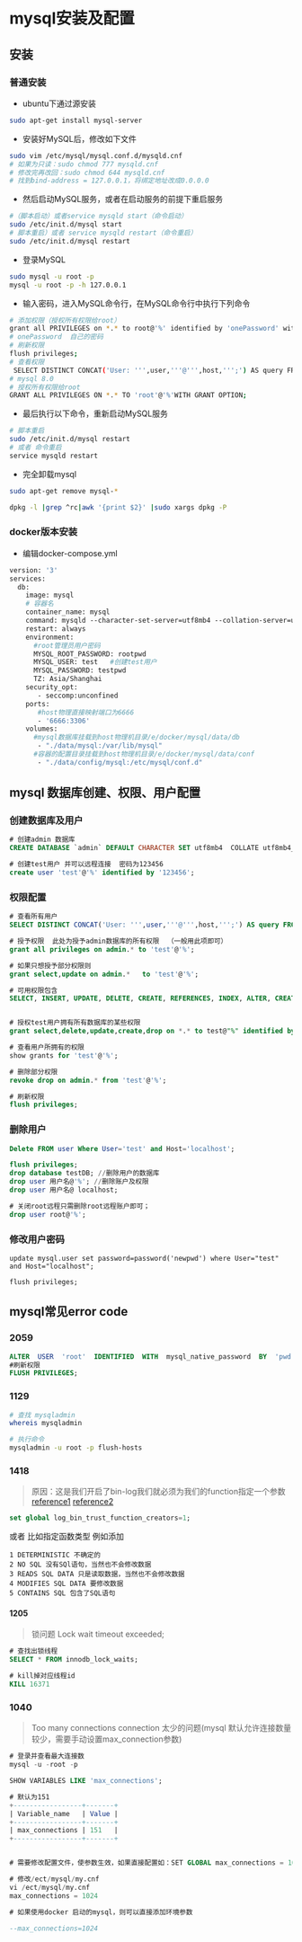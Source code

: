 # mysql安装及配置

## 安装
### 普通安装
- ubuntu下通过源安装
```bash
sudo apt-get install mysql-server
```
- 安装好MySQL后，修改如下文件
```bash
sudo vim /etc/mysql/mysql.conf.d/mysqld.cnf
# 如果为只读：sudo chmod 777 mysqld.cnf
# 修改完再改回：sudo chmod 644 mysqld.cnf
# 找到bind-address = 127.0.0.1，将绑定地址改成0.0.0.0
```

- 然后启动MySQL服务，或者在启动服务的前提下重启服务

```bash
#（脚本启动）或者service mysqld start（命令启动）     
sudo /etc/init.d/mysql start   
# 脚本重启）或者 service mysqld restart（命令重启）                          
sudo /etc/init.d/mysql restart
```
- 登录MySQL
```bash
sudo mysql -u root -p
mysql -u root -p -h 127.0.0.1
```
- 输入密码，进入MySQL命令行，在MySQL命令行中执行下列命令
```bash
# 添加权限（授权所有权限给root）
grant all PRIVILEGES on *.* to root@'%' identified by 'onePassword' with grant option;
# onePassword  自己的密码
# 刷新权限
flush privileges;
# 查看权限
 SELECT DISTINCT CONCAT('User: ''',user,'''@''',host,''';') AS query FROM mysql.user;
# mysql 8.0
# 授权所有权限给root
GRANT ALL PRIVILEGES ON *.* TO 'root'@'%'WITH GRANT OPTION;
```
- 最后执行以下命令，重新启动MySQL服务
```bash
# 脚本重启
sudo /etc/init.d/mysql restart
# 或者 命令重启
service mysqld restart
```
- 完全卸载mysql
```bash
sudo apt-get remove mysql-*

dpkg -l |grep ^rc|awk '{print $2}' |sudo xargs dpkg -P

```
### docker版本安装
- 编辑docker-compose.yml
```dockerfile
version: '3'
services:
  db:
    image: mysql
    # 容器名
    container_name: mysql 
    command: mysqld --character-set-server=utf8mb4 --collation-server=utf8mb4_unicode_ci  --sql_mode="" --log-bin-trust-function-creators=1 --max_connections=1024
    restart: always
    environment:
      #root管理员用户密码
      MYSQL_ROOT_PASSWORD: rootpwd 
      MYSQL_USER: test   #创建test用户
      MYSQL_PASSWORD: testpwd
      TZ: Asia/Shanghai
    security_opt:
       - seccomp:unconfined
    ports:
       #host物理直接映射端口为6666
       - '6666:3306'  
    volumes:
      #mysql数据库挂载到host物理机目录/e/docker/mysql/data/db
       - "./data/mysql:/var/lib/mysql"
      #容器的配置目录挂载到host物理机目录/e/docker/mysql/data/conf
       - "./data/config/mysql:/etc/mysql/conf.d"
```
## mysql 数据库创建、权限、用户配置

### 创建数据库及用户
```sql
# 创建admin 数据库
CREATE DATABASE `admin` DEFAULT CHARACTER SET utf8mb4  COLLATE utf8mb4_unicode_ci;

# 创建test用户 并可以远程连接  密码为123456
create user 'test'@'%' identified by '123456';

```
### 权限配置
```sql
# 查看所有用户
SELECT DISTINCT CONCAT('User: ''',user,'''@''',host,''';') AS query FROM mysql.user; 

# 授予权限  此处为授予admin数据库的所有权限  （一般用此项即可）
grant all privileges on admin.* to 'test'@'%';

# 如果只想授予部分权限则
grant select,update on admin.*   to 'test'@'%';

# 可用权限包含
SELECT, INSERT, UPDATE, DELETE, CREATE, REFERENCES, INDEX, ALTER, CREATE TEMPORARY TABLES, LOCK TABLES, EXECUTE, CREATE VIEW, SHOW VIEW, CREATE ROUTINE, ALTER ROUTINE, EVENT, TRIGGER, DROP


# 授权test用户拥有所有数据库的某些权限
grant select,delete,update,create,drop on *.* to test@"%" identified by "123456";

# 查看用户所拥有的权限
show grants for 'test'@'%';

# 删除部分权限
revoke drop on admin.* from 'test'@'%';

# 刷新权限
flush privileges;


```



### 删除用户
```sql
Delete FROM user Where User='test' and Host='localhost';

flush privileges;   
drop database testDB; //删除用户的数据库
drop user 用户名@'%'; //删除账户及权限
drop user 用户名@ localhost;  

# 关闭root远程只需删除root远程账户即可；
drop user root@'%';
```
### 修改用户密码
```
update mysql.user set password=password('newpwd') where User="test" and Host="localhost";

flush privileges;
```

## mysql常见error code

### 2059
```sql
ALTER  USER  'root'  IDENTIFIED  WITH  mysql_native_password  BY  'pwd'; 
#刷新权限 
FLUSH PRIVILEGES; 
```
### 1129
```bash
# 查找 mysqladmin
whereis mysqladmin

# 执行命令
mysqladmin -u root -p flush-hosts 
```
### 1418
> 原因：这是我们开启了bin-log我们就必须为我们的function指定一个参数
[reference1](https://dev.mysql.com/doc/refman/8.0/en/stored-programs-logging.html)
[reference2](https://blog.csdn.net/lv_hang515888/article/details/78094889)
```sql
set global log_bin_trust_function_creators=1;
```
或者 比如指定函数类型
例如添加
```
1 DETERMINISTIC 不确定的 
2 NO SQL 没有SQl语句，当然也不会修改数据 
3 READS SQL DATA 只是读取数据，当然也不会修改数据 
4 MODIFIES SQL DATA 要修改数据 
5 CONTAINS SQL 包含了SQL语句
```
#### 1205
>  锁问题 Lock wait timeout exceeded;
```sql
# 查找出锁线程
SELECT * FROM innodb_lock_waits;

# kill掉对应线程id
KILL 16371
```

### 1040
> Too many connections
> connection 太少的问题(mysql 默认允许连接数量较少，需要手动设置max_connection参数)
```sql
# 登录并查看最大连接数
mysql -u -root -p

SHOW VARIABLES LIKE 'max_connections';

# 默认为151
+-----------------+-------+
| Variable_name   | Value |
+-----------------+-------+
| max_connections | 151   |
+-----------------+-------+


# 需要修改配置文件，使参数生效，如果直接配置如：SET GLOBAL max_connections = 1024; 重启mysql 会失效

# 修改/ect/mysql/my.cnf
vi /ect/mysql/my.cnf
max_connections = 1024

# 如果使用docker 启动的mysql，则可以直接添加环境参数

--max_connections=1024
```
